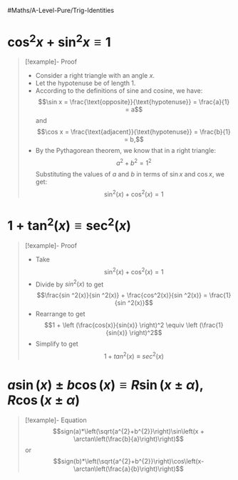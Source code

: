 #Maths/A-Level-Pure/Trig-Identities
# $\cos^2x + \sin^2x \equiv 1$

> [!example]- Proof
> - Consider a right triangle with an angle $x$. 
>- Let the hypotenuse be of length 1. 
>- According to the definitions of sine and cosine, we have: 
$$\sin x = \frac{\text{opposite}}{\text{hypotenuse}} = \frac{a}{1} = a$$ and $$\cos x = \frac{\text{adjacent}}{\text{hypotenuse}} = \frac{b}{1} = b,$$
> - By the Pythagorean theorem, we know that in a right triangle: $$a^2 + b^2 = 1^2$$ Substituting the values of $a$ and $b$ in terms of $\sin x$ and $\cos x$, we get:  $$\sin ^2(x) + \cos^2(x) = 1$$

# $1 + \tan^2(x) \equiv \sec^2(x)$
> [!example]- Proof
>- Take $$\sin ^2(x) + \cos^2(x) = 1$$
>- Divide by $sin^2(x)$ to get $$\frac{sin ^2(x)}{sin ^2(x)} + \frac{cos^2(x)}{sin ^2(x)} = \frac{1}{sin ^2(x)}$$
>- Rearrange to get $$1 + \left (\frac{cos(x)}{sin(x)} \right)^2 \equiv \left (\frac{1}{sin(x)} \right)^2$$
>- Simplify to get $$1 + tan^2(x) \equiv sec^2(x)$$

# $a\sin(x) \pm b\cos(x)\equiv R\sin(x \pm \alpha), R\cos(x \pm \alpha)$ 
> [!example]- Equation
$$sign(a)*\left(\sqrt{a^{2}+b^{2}}\right)\sin\left(x + \arctan\left(\frac{b}{a}\right)\right)$$
or
$$sign(b)*\left(\sqrt{a^{2}+b^{2}}\right)\cos\left(x-\arctan\left(\frac{a}{b}\right)\right)$$
